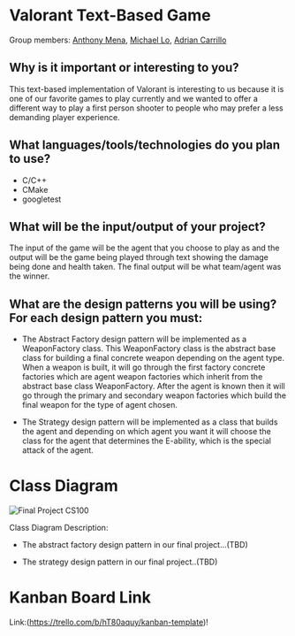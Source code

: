 # Valorant Text-Based Game
Group members: [Anthony Mena](https://github.com/antmena), [Michael Lo](https://github.com/lomichael), [Adrian Carrillo](https://github.com/acarrillo889)

## Why is it important or interesting to you?
    
This text-based implementation of Valorant is interesting to us because it is one of our favorite games to play currently and we wanted to offer a different way to play a first person shooter to people who may prefer a less demanding player experience.

## What languages/tools/technologies do you plan to use?
* C/C++
* CMake
* googletest

## What will be the input/output of your project?

The input of the game will be the agent that you choose to play as and the output will be the game being played through text showing the damage being done and health taken. The final output will be what team/agent was the winner.

## What are the design patterns you will be using? For each design pattern you must:
* The Abstract Factory design pattern will be implemented as a WeaponFactory class. This WeaponFactory class is the abstract base class for building a final concrete weapon depending on the agent type. When a weapon is built, it will go through the first factory concrete factories which are agent weapon factories which inherit from the abstract base class WeaponFactory. After the agent is known then it will go through the primary and secondary weapon factories which build the final weapon for the type of agent chosen.

* The Strategy design pattern will be implemented as a class that builds the agent and depending on which agent you want it will choose the class for the agent that determines the E-ability, which is the special attack of the agent.

# Class Diagram
![Final Project CS100](https://user-images.githubusercontent.com/24843819/130893585-1c9c18f0-72a8-4817-9f29-91c48c154482.png)

Class Diagram Description:
* The abstract factory design pattern in our final project...(TBD)

* The strategy design pattern in our final project..(TBD)

# Kanban Board Link

Link:(https://trello.com/b/hT80aquy/kanban-template)!



